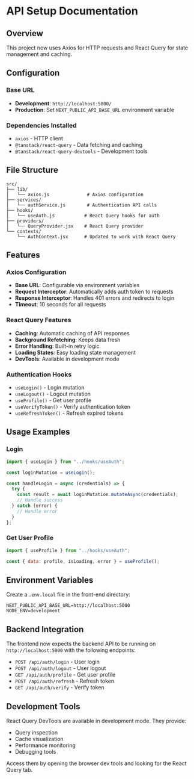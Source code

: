 # API Setup Documentation

## Overview

This project now uses Axios for HTTP requests and React Query for state management and caching.

## Configuration

### Base URL

- **Development**: `http://localhost:5000/`
- **Production**: Set `NEXT_PUBLIC_API_BASE_URL` environment variable

### Dependencies Installed

- `axios` - HTTP client
- `@tanstack/react-query` - Data fetching and caching
- `@tanstack/react-query-devtools` - Development tools

## File Structure

```
src/
├── lib/
│   └── axios.js              # Axios configuration
├── services/
│   └── authService.js        # Authentication API calls
├── hooks/
│   └── useAuth.js           # React Query hooks for auth
├── providers/
│   └── QueryProvider.jsx    # React Query provider
└── contexts/
    └── AuthContext.jsx      # Updated to work with React Query
```

## Features

### Axios Configuration

- **Base URL**: Configurable via environment variables
- **Request Interceptor**: Automatically adds auth token to requests
- **Response Interceptor**: Handles 401 errors and redirects to login
- **Timeout**: 10 seconds for all requests

### React Query Features

- **Caching**: Automatic caching of API responses
- **Background Refetching**: Keeps data fresh
- **Error Handling**: Built-in retry logic
- **Loading States**: Easy loading state management
- **DevTools**: Available in development mode

### Authentication Hooks

- `useLogin()` - Login mutation
- `useLogout()` - Logout mutation
- `useProfile()` - Get user profile
- `useVerifyToken()` - Verify authentication token
- `useRefreshToken()` - Refresh expired tokens

## Usage Examples

### Login

```jsx
import { useLogin } from "../hooks/useAuth";

const loginMutation = useLogin();

const handleLogin = async (credentials) => {
  try {
    const result = await loginMutation.mutateAsync(credentials);
    // Handle success
  } catch (error) {
    // Handle error
  }
};
```

### Get User Profile

```jsx
import { useProfile } from "../hooks/useAuth";

const { data: profile, isLoading, error } = useProfile();
```

## Environment Variables

Create a `.env.local` file in the front-end directory:

```env
NEXT_PUBLIC_API_BASE_URL=http://localhost:5000
NODE_ENV=development
```

## Backend Integration

The frontend now expects the backend API to be running on `http://localhost:5000` with the following endpoints:

- `POST /api/auth/login` - User login
- `POST /api/auth/logout` - User logout
- `GET /api/auth/profile` - Get user profile
- `POST /api/auth/refresh` - Refresh token
- `GET /api/auth/verify` - Verify token

## Development Tools

React Query DevTools are available in development mode. They provide:

- Query inspection
- Cache visualization
- Performance monitoring
- Debugging tools

Access them by opening the browser dev tools and looking for the React Query tab.
